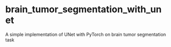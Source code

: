 # brain_tumor_segmentation_with_unet
A simple implementation of UNet with PyTorch on brain tumor segmentation task
